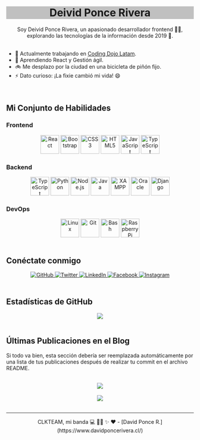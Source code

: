 <div align="center" style="background-color: silver">
  <h1>Deivid Ponce Rivera</h1>
</div>

<div align="center">
  Soy Deivid Ponce Rivera, un apasionado desarrollador frontend 👨‍💻, explorando las tecnologías de la información desde 2019 🚀.
</div>

<br/>

- 🔭 Actualmente trabajando en [Coding Dojo Latam](https://codingdojo.com).
- 🌱 Aprendiendo React y Gestión ágil.
- 🚲 Me desplazo por la ciudad en una bicicleta de piñón fijo.
- ⚡ Dato curioso: ¡La fixie cambió mi vida! 😄

<br/>

## Mi Conjunto de Habilidades

### Frontend
<div align="center">  
  <img src="https://profilinator.rishav.dev/skills-assets/react-original-wordmark.svg" alt="React" height="50" />
  <img src="https://profilinator.rishav.dev/skills-assets/bootstrap-plain.svg" alt="Bootstrap" height="50" />
  <img src="https://profilinator.rishav.dev/skills-assets/css3-original-wordmark.svg" alt="CSS3" height="50" />
  <img src="https://profilinator.rishav.dev/skills-assets/html5-original-wordmark.svg" alt="HTML5" height="50" />
  <img src="https://profilinator.rishav.dev/skills-assets/javascript-original.svg" alt="JavaScript" height="50" />
  <img src="https://profilinator.rishav.dev/skills-assets/typescript-original.svg" alt="TypeScript" height="50" />
</div>

### Backend
<div align="center">  
  <img src="https://profilinator.rishav.dev/skills-assets/typescript-original.svg" alt="TypeScript" height="50" />
  <img src="https://profilinator.rishav.dev/skills-assets/python-original.svg" alt="Python" height="50" />
  <img src="https://profilinator.rishav.dev/skills-assets/nodejs-original-wordmark.svg" alt="Node.js" height="50" />
  <img src="https://profilinator.rishav.dev/skills-assets/java-original-wordmark.svg" alt="Java" height="50" />
  <img src="https://profilinator.rishav.dev/skills-assets/xampp.png" alt="XAMPP" height="50" />
  <img src="https://profilinator.rishav.dev/skills-assets/oracle-original.svg" alt="Oracle" height="50" />
  <img src="https://profilinator.rishav.dev/skills-assets/django-original.svg" alt="Django" height="50" />
</div>

### DevOps
<div align="center">  
  <img src="https://profilinator.rishav.dev/skills-assets/linux-original.svg" alt="Linux" height="50" />
  <img src="https://profilinator.rishav.dev/skills-assets/git-scm-icon.svg" alt="Git" height="50" />
  <img src="https://profilinator.rishav.dev/skills-assets/gnu_bash-icon.svg" alt="Bash" height="50" />
  <img src="https://profilinator.rishav.dev/skills-assets/raspberrypi.png" alt="Raspberry Pi" height="50" />
</div>

<br/>

## Conéctate conmigo

<div align="center">
  <a href="https://github.com/poncedavid" target="_blank">
    <img src="https://img.shields.io/badge/github-%2324292e.svg?&style=for-the-badge&logo=github&logoColor=white" alt="GitHub" style="margin-bottom: 5px;" />
  </a>
  <a href="https://twitter.com/Davidpr__" target="_blank">
    <img src="https://img.shields.io/badge/twitter-%2300acee.svg?&style=for-the-badge&logo=twitter&logoColor=white" alt="Twitter" style="margin-bottom: 5px;" />
  </a>
  <a href="https://linkedin.com/in/davidponcerivera" target="_blank">
    <img src="https://img.shields.io/badge/linkedin-%231E77B5.svg?&style=for-the-badge&logo=linkedin&logoColor=white" alt="LinkedIn" style="margin-bottom: 5px;" />
  </a>
  <a href="https://www.facebook.com/100009695356418" target="_blank">
    <img src="https://img.shields.io/badge/facebook-%232E87FB.svg?&style=for-the-badge&logo=facebook&logoColor=white" alt="Facebook" style="margin-bottom: 5px;" />
  </a>
  <a href="https://instagram.com/_poncedavid" target="_blank">
    <img src="https://img.shields.io/badge/instagram-%23000000.svg?&style=for-the-badge&logo=instagram&logoColor=white" alt="Instagram" style="margin-bottom: 5px;" />
  </a>
</div>

<br/>

## Estadísticas de GitHub

<div align="center">
  <img src="https://github-readme-stats.vercel.app/api?username=poncedavid&show_icons=true&count_private=true&hide_border=true" align="center" />
</div>

<br/>

## Últimas Publicaciones en el Blog

<!-- BLOG-POST-LIST:START -->  
Si todo va bien, esta sección debería ser reemplazada automáticamente por una lista de tus publicaciones después de realizar tu commit en el archivo README.
<!-- BLOG-POST-LIST:END -->

<br/>

<div align="center">
  <img src="https://spotify-github-profile.vercel.app/api/view?uid=davidpr__&cover_image=true&theme=default&show_offline=false&background_color=121212&interchange=true" />
</div>

<br/>

<div align="center">
  <img src="https://komarev.com/ghpvc/?username=poncedavid&&style=flat-square" align="center" />
</div>

<br/>

<div align="center"></div>

---

<div align="center">CLKTEAM, mi banda 💻 🏴‍☠️ ✨ &#x2764; - [David Ponce R.](https://www.davidponcerivera.cl/)</div>
